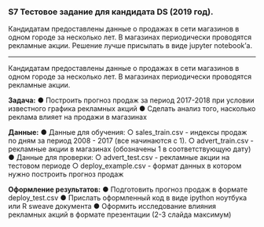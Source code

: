  ### S7 Тестовое задание для кандидата DS (2019 год).
Кандидатам предоставлены данные о продажах в сети магазинов в одном городе за несколько лет. В магазинах периодически проводятся рекламные акции.
Решение лучше присылать в виде jupyter notebook’а.
* * * * * * * * * * * * * * *

Кандидатам предоставлены данные о продажах в сети магазинов в одном городе за несколько лет. В магазинах периодически проводятся рекламные акции.

**Задача:**
● Построить прогноз продаж за период 2017-2018 при условии известного графика рекламных акций
● Сделать анализ того, насколько реклама влияет на продажи в магазинах

**Данные:**
● Данные для обучения:
○ sales_train.csv - индексы продаж по дням за период 2008 - 2017 (все начинаются с 1).
○ advert_train.csv - рекламные акции в магазинах (обозначены 1 в соответствующую дату)
● Данные для проверки:
○ advert_test.csv - рекламные акции на тестовом периоде
○ deploy_example.csv - формат данных в котором нужно построить прогноз продаж

**Оформление результатов:**
● Подготовить прогноз продаж в формате deploy_test.csv
● Прислать оформленный код в виде ipython ноутбука или R sweave документа
● Оформить исследование влияния рекламных акций в формате презентации (2-3 слайда максимум)
 
